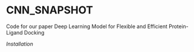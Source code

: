 # CNN_SNAPSHOT

Code for our paper Deep Learning Model for Flexible and Efficient Protein-Ligand Docking

*Installation*
